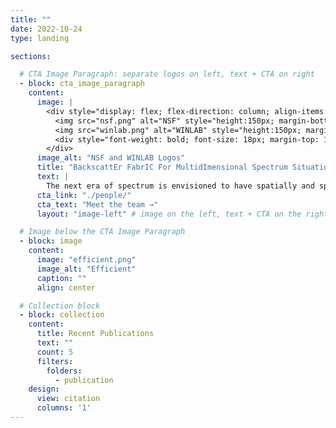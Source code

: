 ```yaml
---
title: ""  
date: 2022-10-24
type: landing

sections:

  # CTA Image Paragraph: separate logos on left, text + CTA on right
  - block: cta_image_paragraph
    content:
      image: |
        <div style="display: flex; flex-direction: column; align-items: center;">
          <img src="nsf.png" alt="NSF" style="height:150px; margin-bottom: 20px;">
          <img src="winlab.png" alt="WINLAB" style="height:150px; margin-bottom: 20px;">
          <div style="font-weight: bold; font-size: 18px; margin-top: 10px;">Wireless Information Network Laboratory (WINLAB)</div>
        </div>
      image_alt: "NSF and WINLAB Logos"
      title: "BackscattEr FabrIC For MultidImensional Spectrum Situational Awareness and Protection"
      text: |
        The next era of spectrum is envisioned to have spatially and spectrally adjacent systems that are dynamic, resulting in frequent cross-system interference. This project enables affordable, accurate, near-real-time spectrum situational awareness, including simple spectrum sensing algorithms, distributed mechanisms, and relevant spectrum sensing hardware. In addition, it targets mechanisms at the physical layer that provide radio waveform protection against unwanted interference without modifying existing infrastructure. Techniques include model-based and machine learning approaches, focusing on multidimensional awareness and interference protection. The work aims to demonstrate these principles in the FR3 band using the COSMOS Testbed for next-generation wireless coexistence scenarios.
      cta_link: "./people/"
      cta_text: "Meet the team →"
      layout: "image-left" # image on the left, text + CTA on the right

  # Image below the CTA Image Paragraph
  - block: image
    content:
      image: "efficient.png"
      image_alt: "Efficient"
      caption: ""
      align: center

  # Collection block
  - block: collection
    content:
      title: Recent Publications
      text: ""
      count: 5
      filters:
        folders:
          - publication
    design:
      view: citation
      columns: '1'
---
```

